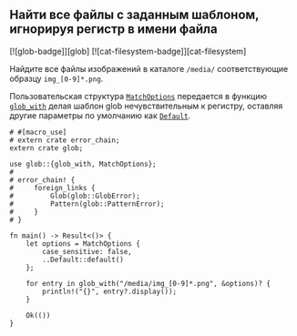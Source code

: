 ## Найти все файлы с заданным шаблоном, игнорируя регистр в имени файла

[![glob-badge]][glob] [![cat-filesystem-badge]][cat-filesystem]

Найдите все файлы изображений в каталоге `/media/` соответствующие образцу `img_[0-9]*.png`.

Пользовательская структура [`MatchOptions`](https://docs.rs/glob/*/glob/struct.MatchOptions.html) передается в функцию [`glob_with`](https://docs.rs/glob/*/glob/fn.glob_with.html) делая шаблон glob нечувствительным к регистру, оставляя другие параметры по умолчанию как [`Default`].

```rust,no_run
# #[macro_use]
# extern crate error_chain;
extern crate glob;

use glob::{glob_with, MatchOptions};
#
# error_chain! {
#     foreign_links {
#         Glob(glob::GlobError);
#         Pattern(glob::PatternError);
#     }
# }

fn main() -> Result<()> {
    let options = MatchOptions {
        case_sensitive: false,
        ..Default::default()
    };

    for entry in glob_with("/media/img_[0-9]*.png", &options)? {
        println!("{}", entry?.display());
    }

    Ok(())
}
```


[`Default`]: https://doc.rust-lang.org/std/default/trait.Default.html